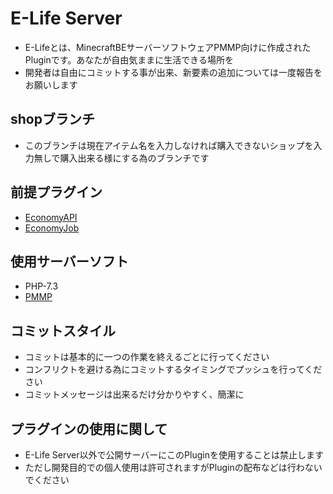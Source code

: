 # E-Life Server
- E-Lifeとは、MinecraftBEサーバーソフトウェアPMMP向けに作成されたPluginです。あなたが自由気ままに生活できる場所を
- 開発者は自由にコミットする事が出来、新要素の追加については一度報告をお願いします

## shopブランチ
- このブランチは現在アイテム名を入力しなければ購入できないショップを入力無しで購入出来る様にする為のブランチです

## 前提プラグイン
- [EconomyAPI](https://github.com/onebone/EconomyS/tree/3.x/EconomyAPI)
- [EconomyJob](https://github.com/onebone/EconomyS/tree/3.x/EconomyJob)

## 使用サーバーソフト
- PHP-7.3
- [PMMP](https://github.com/pmmp/PocketMine-MP)

## コミットスタイル
- コミットは基本的に一つの作業を終えるごとに行ってください
- コンフリクトを避ける為にコミットするタイミングでプッシュを行ってください
- コミットメッセージは出来るだけ分かりやすく、簡潔に

## プラグインの使用に関して
- E-Life Server以外で公開サーバーにこのPluginを使用することは禁止します
- ただし開発目的での個人使用は許可されますがPluginの配布などは行わないでください

